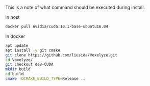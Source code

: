 This is a note of what command should be executed during install.

In host
```bash
docker pull nvidia/cuda:10.1-base-ubuntu16.04
```

In docker
```bash
apt update
apt install -y git cmake
git clone https://github.com/liusida/Voxelyze.git
cd Voxelyze/
git checkout dev-CUDA
mkdir build
cd build
cmake -DCMAKE_BUILD_TYPE=Release ..